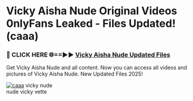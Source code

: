 # Vicky Aisha Nude Original Videos 0nlyFans Leaked - Files Updated! (caaa)

<h3>🔴 CLICK HERE 🌐==►► <a href="https://tinyurl.com/yc6ubb5a" rel="nofollow">Vicky Aisha Nude Updated Files</a></h3>

Get Vicky Aisha Nude and all content. Now you can access all videos and pictures of Vicky Aisha Nude. New Updated Files 2025!

[![caaa](https://i.imgur.com/7eu0CRL.gif)](https://tinyurl.com/yc6ubb5a)
vicky nude<br>
nude vicky vette